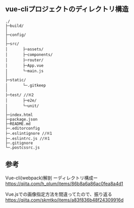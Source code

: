 ## vue-cliプロジェクトのディレクトリ構造
```
./
├─build/
│
├─config/
│
├─src/
│　　　　├─assets/
│　　　　├─components/
│　　　　├─router/
│　　　　├─App.vue
│　　　　└─main.js
│
├─static/
│　　　　└─.gitkeep
│
├─test/ //※2
│　　　　├─e2e/
│　　　　└─unit/
│
├─index.html
├─package.json
├─README.md
├─.editorconfig
├─.eslintignore //※1
├─.eslintrc.js //※1
├─.gitignore
└─.postcssrc.js
```

## 参考
Vue-cli(webpack)解剖 ーディレクトリ構成ー  
https://qiita.com/h_plum/items/86b8a6a86ac0fea8a4d1

Vue.jsでの画像指定方法を間違ってたので、振り返る  
https://qiita.com/skmtko/items/a83f836b48f24309916d
